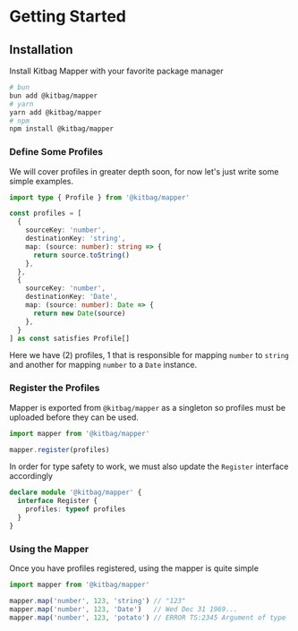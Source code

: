 # Getting Started

## Installation

Install Kitbag Mapper with your favorite package manager

```bash
# bun
bun add @kitbag/mapper
# yarn
yarn add @kitbag/mapper
# npm
npm install @kitbag/mapper
```

### Define Some Profiles

We will cover profiles in greater depth soon, for now let's just write some simple examples.

```ts
import type { Profile } from '@kitbag/mapper'

const profiles = [
  {
    sourceKey: 'number',
    destinationKey: 'string',
    map: (source: number): string => {
      return source.toString()
    },
  }, 
  {
    sourceKey: 'number',
    destinationKey: 'Date',
    map: (source: number): Date => {
      return new Date(source)
    },
  }
] as const satisfies Profile[]
```

Here we have (2) profiles, 1 that is responsible for mapping `number` to `string` and another for mapping `number` to a `Date` instance.

### Register the Profiles

Mapper is exported from `@kitbag/mapper` as a singleton so profiles must be uploaded before they can be used. 

```ts
import mapper from '@kitbag/mapper'

mapper.register(profiles)
```

In order for type safety to work, we must also update the `Register` interface accordingly

```ts
declare module '@kitbag/mapper' {
  interface Register {
    profiles: typeof profiles
  }
}
```

### Using the Mapper

Once you have profiles registered, using the mapper is quite simple

```ts
import mapper from '@kitbag/mapper'

mapper.map('number', 123, 'string') // "123"
mapper.map('number', 123, 'Date')   // Wed Dec 31 1969...
mapper.map('number', 123, 'potato') // ERROR TS:2345 Argument of type '"potato"' is not assignable to parameter of type '"string" | "Date"'
```
